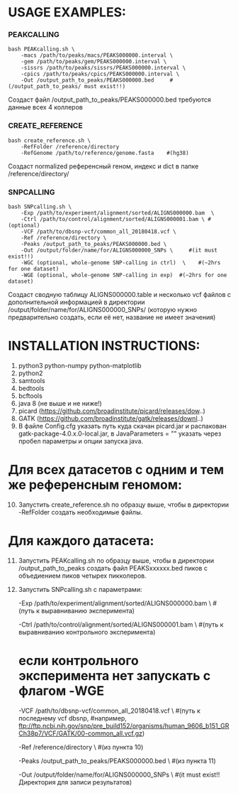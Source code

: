 # USAGE EXAMPLES:
### PEAKCALLING

	bash PEAKcalling.sh \
		-macs /path/to/peaks/macs/PEAKS000000.interval \
		-gem /path/to/peaks/gem/PEAKS000000.interval \
		-sissrs /path/to/peaks/sissrs/PEAKS000000.interval \
		-cpics /path/to/peaks/cpics/PEAKS000000.interval \
		-Out /output_path_to_peaks/PEAKS000000.bed     #(/output_path_to_peaks/ must exist!!)
		
Создаст файл /output_path_to_peaks/PEAKS000000.bed
требуются данные всех 4 коллеров


### CREATE_REFERENCE

    bash create_reference.sh \
        -RefFolder /reference/directory
        -RefGenome /path/to/reference/genome.fasta    #(hg38)
        
Создаст normalized референсный геном, индекс и dict в папке /reference/directory/

### SNPCALLING

	bash SNPcalling.sh \
		-Exp /path/to/experiment/alignment/sorted/ALIGNS000000.bam  \
		-Ctrl /path/to/control/alignment/sorted/ALIGNS000001.bam \ #(optional)
		-VCF /path/to/dbsnp-vcf/common_all_20180418.vcf \
		-Ref /reference/directory \
		-Peaks /output_path_to_peaks/PEAKS000000.bed \
		-Out /output/folder/name/for/ALIGNS000000_SNPs \     #(it must exist!!)
		-WGC (optional, whole-genome SNP-calling in ctrl)  \    #(~2hrs for one dataset)
		-WGE (optional, whole-genome SNP-calling in exp)  #(~2hrs for one dataset)
		
Создаст сводную таблицу ALIGNS000000.table и несколько vcf файлов с дополнительной информацией в директории /output/folder/name/for/ALIGNS000000_SNPs/ (которую нужно предварительно создать, если её нет, название не имеет значения)

# INSTALLATION INSTRUCTIONS:

1) python3
	python-numpy
	python-matplotlib
2) python2
3) samtools
4) bedtools
5) bcftools
6) java 8 (не выше и не ниже!)
7) picard (https://github.com/broadinstitute/picard/releases/dow..)
8) GATK (https://github.com/broadinstitute/gatk/releases/downl..)
9) В файле Config.cfg указать путь куда скачан picard.jar и распакован gatk-package-4.0.x.0-local.jar, в JavaParameters = "" указать через пробел параметры и опции запуска java.

# Для всех датасетов с одним и тем же референсным геномом:

10) Запустить create_reference.sh по образцу выше, чтобы в директории -RefFolder создать необходимые файлы.

# Для каждого датасета:

11) Запустить PEAKcalling.sh по образцу выше, чтобы в директории /output_path_to_peaks создать файл PEAKSхххххх.bed пиков с объедиением пиков четырех пикколеров.
12) Запустить SNPcalling.sh с параметрами:

	-Exp /path/to/experiment/alignment/sorted/ALIGNS000000.bam  \    #(путь к выравниванию эксперимента)
	
	-Ctrl /path/to/control/alignment/sorted/ALIGNS000001.bam \    #(путь к выравниванию контрольного эксперимента)
	# если контрольного эксперимента нет запускать с флагом -WGE
	
	-VCF /path/to/dbsnp-vcf/common_all_20180418.vcf \    #(путь к последнему vcf dbsnp,
	#например, ftp://ftp.ncbi.nih.gov/snp/pre_build152/organisms/human_9606_b151_GRCh38p7/VCF/GATK/00-common_all.vcf.gz)
	
	-Ref /reference/directory \    #(из пункта 10)
	
	-Peaks /output_path_to_peaks/PEAKS000000.bed \    #(из пункта 11)
	
	-Out /output/folder/name/for/ALIGNS000000_SNPs \     #(it must exist!! Директория для записи результатов)
